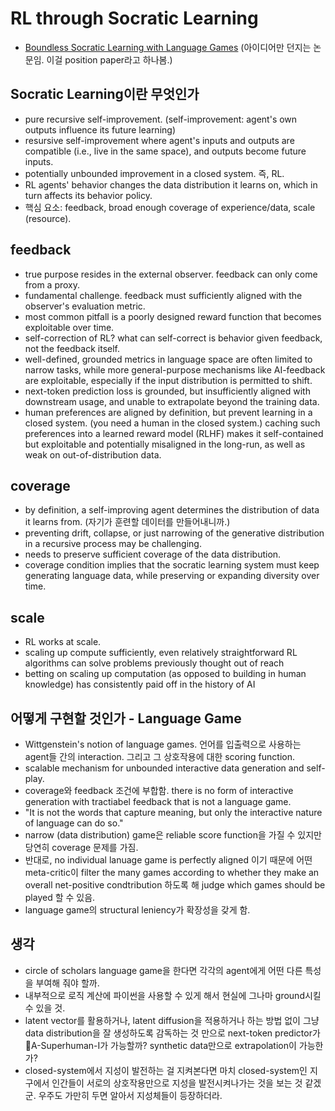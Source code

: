 # RL through Socratic Learning
- [Boundless Socratic Learning with Language Games](https://arxiv.org/pdf/2411.16905) (아이디어만 던지는 논문임. 이걸 position paper라고 하나봄.)

## Socratic Learning이란 무엇인가
- pure recursive self-improvement. (self-improvement: agent's own outputs influence its future learning)
- resursive self-improvement where agent's inputs and outputs are compatible (i.e., live in the same space), and outputs become future inputs.
- potentially unbounded improvement in a closed system. 즉, RL.
- RL agents' behavior changes the data distribution it learns on, which in turn affects its behavior policy.
- 핵심 요소: feedback, broad enough coverage of experience/data, scale (resource).

## feedback
- true purpose resides in the external observer. feedback can only come from a proxy. 
- fundamental challenge. feedback must sufficiently aligned with the observer's evaluation metric.
- most common pitfall is a poorly designed reward function that becomes exploitable over time.
- self-correction of RL? what can self-correct is behavior given feedback, not the feedback itself.
- well-defined, grounded metrics in language space are often limited to narrow tasks, while more general-purpose mechanisms like AI-feedback are exploitable, especially if the input distribution is permitted to shift.
- next-token prediction loss is grounded, but insufficiently aligned with downstream usage, and unable to extrapolate beyond the training data.
- human preferences are aligned by definition, but prevent learning in a closed system. (you need a human in the closed system.) caching such preferences into a learned reward model (RLHF) makes it self-contained but exploitable and potentially misaligned in the long-run, as well as weak on out-of-distribution data.

## coverage
- by definition, a self-improving agent determines the distribution of data it learns from. (자기가 훈련할 데이터를 만들어내니까.)
- preventing drift, collapse, or just narrowing of the generative distribution in a recursive process may be challenging.
- needs to preserve sufficient coverage of the data distribution.
- coverage condition implies that the socratic learning system must keep generating language data, while preserving or expanding diversity over time.

## scale
- RL works at scale.
- scaling up compute sufficiently, even relatively straightforward RL algorithms can solve problems previously thought out of reach
- betting on scaling up computation (as opposed to building in human knowledge) has consistently paid off in the history of AI

## 어떻게 구현할 것인가 - Language Game
- Wittgenstein's notion of language games. 언어를 입출력으로 사용하는 agent들 간의 interaction. 그리고 그 상호작용에 대한 scoring function.
- scalable mechanism for unbounded interactive data generation and self-play.
- coverage와 feedback 조건에 부합함. there is no form of interactive generation with tractiabel feedback that is not a language game.
- "It is not the words that capture meaning, but only the interactive nature of language can do so."
- narrow (data distribution) game은 reliable score function을 가질 수 있지만 당연히 coverage 문제를 가짐.
- 반대로, no individual lanuage game is perfectly aligned 이기 때문에 어떤 meta-critic이 filter the many games according to whether they make an overall net-positive condtribution 하도록 해 judge which games should be played 할 수 있음.
- language game의 structural leniency가 확장성을 갖게 함.

## 생각
- circle of scholars language game을 한다면 각각의 agent에게 어떤 다른 특성을 부여해 줘야 할까.
- 내부적으로 로직 계산에 파이썬을 사용할 수 있게 해서 현실에 그나마 ground시킬 수 있을 것.
- latent vector를 활용하거나, latent diffusion을 적용하거나 하는 방법 없이 그냥 data distribution을 잘 생성하도록 감독하는 것 만으로 next-token predictor가 A-Superhuman-I가 가능할까? synthetic data만으로 extrapolation이 가능한가?
- closed-system에서 지성이 발전하는 걸 지켜본다면 마치 closed-system인 지구에서 인간들이 서로의 상호작용만으로 지성을 발전시켜나가는 것을 보는 것 같겠군. 우주도 가만히 두면 알아서 지성체들이 등장하더라.
